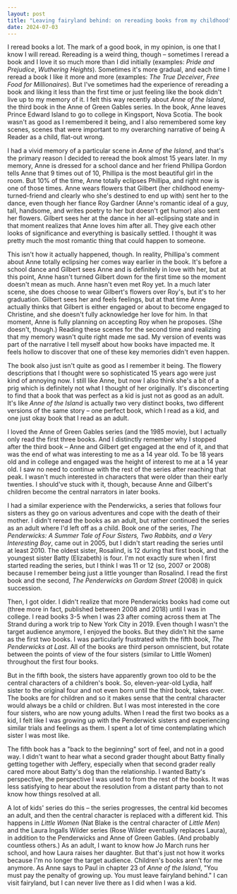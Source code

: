 ```yaml
---
layout: post
title: "Leaving fairyland behind: on rereading books from my childhood"
date: 2024-07-03
---
```


I reread books a lot. The mark of a good book, in my opinion, is one that I know I will reread. Rereading is a weird thing, though – sometimes I reread a book and I love it so much more than I did initially (examples: *Pride and Prejudice*, *Wuthering Heights*). Sometimes it's more gradual, and each time I reread a book I like it more and more (examples: *The True Deceiver*, *Free Food for Millionaires*). But I've sometimes had the experience of rereading a book and liking it less than the first time or just feeling like the book didn't live up to my memory of it. I felt this way recently about *Anne of the Island*, the third book in the Anne of Green Gables series. In the book, Anne leaves Prince Edward Island to go to college in Kingsport, Nova Scotia.  The book wasn't as good as I remembered it being, and I also remembered some key scenes, scenes that were important to my overarching narrative of being A Reader as a child, flat-out wrong. 

I had a vivid memory of a particular scene in *Anne of the Island*, and that's the primary reason I decided to reread the book almost 15 years later. In my memory, Anne is dressed for a school dance and her friend Phillipa Gordon tells Anne that 9 times out of 10, Phillipa is the most beautiful girl in the room. But 10% of the time, Anne totally eclipses Phillipa, and right now is one of those times. Anne wears flowers that Gilbert (her childhood enemy-turned-friend and clearly who she's destined to end up with) sent her to the dance, even though her fiance Roy Gardner (Anne's romantic ideal of a guy, tall, handsome, and writes poetry to her but doesn't get humor) also sent her flowers. Gilbert sees her at the dance in her all-eclipsing state and in that moment realizes that Anne loves him after all. They give each other looks of significance and everything is basically settled. I thought it was pretty much the most romantic thing that could happen to someone. 

This isn't how it actually happened, though. In reality, Phillipa's comment about Anne totally eclipsing her comes way earlier in the book. It's before a school dance and Gilbert sees Anne and is definitely in love with her, but at this point, Anne hasn't turned Gilbert down for the first time so the moment doesn't mean as much. Anne hasn't even met Roy yet. In a much later scene, she does choose to wear Gilbert's flowers over Roy's, but it's to her graduation. Gilbert sees her and feels feelings, but at that time Anne actually thinks that Gilbert is either engaged or about to become engaged to Christine, and she doesn't fully acknowledge her love for him. In that moment, Anne is fully planning on accepting Roy when he proposes. (She doesn't, though.) Reading these scenes for the second time and realizing that my memory wasn't quite right made me sad. My version of events was part of the narrative I tell myself about how books have impacted me. It feels hollow to discover that one of these key memories didn't even happen. 

The book also just isn't quite as good as I remember it being. The flowery descriptions that I thought were so sophisticated 15 years ago were just kind of annoying now. I still like Anne, but now I also think she's a bit of a prig which is definitely not what I thought of her originally. It's disconcerting to find that a book that was perfect as a kid is just not as good as an adult. It's like *Anne of the Island* is actually two very distinct books, two different versions of the same story – one perfect book, which I read as a kid, and one just okay book that I read as an adult. 

I loved the Anne of Green Gables series (and the 1985 movie), but I actually only read the first three books. And I distinctly remember why I stopped after the third book – Anne and Gilbert get engaged at the end of it, and that was the end of what was interesting to me as a 14 year old. To be 18 years old and in college and engaged was the height of interest to me at a 14 year old. I saw no need to continue with the rest of the series after reaching that peak. I wasn't much interested in characters that were older than their early twenties. I should've stuck with it, though, because Anne and Gilbert's children become the central narrators in later books. 

I had a similar experience with the Penderwicks, a series that follows four sisters as they go on various adventures and cope with the death of their mother. I didn't reread the books as an adult, but rather continued the series as an adult where I'd left off as a child. Book one of the series, *The Penderwicks: A Summer Tale of Four Sisters, Two Rabbits, and a Very Interesting Boy*, came out in 2005, but I didn't start reading the series until at least 2010. The oldest sister, Rosalind, is 12 during that first book, and the youngest sister Batty (Elizabeth) is four. I'm not exactly sure when I first started reading the series, but I think I was 11 or 12 (so, 2007 or 2008) because I remember being just a little younger than Rosalind. I read the first book and the second, *The Penderwicks on Gardam Street* (2008) in quick succession. 

Then, I got older. I didn't realize that more Penderwicks books had come out (three more in fact, published between 2008 and 2018) until I was in college. I read books 3-5 when I was 23 after coming across them at The Strand during a work trip to New York City in 2019. Even though I wasn't the target audience anymore, I enjoyed the books. But they didn't hit the same as the first two books. I was particularly frustrated with the fifth book, *The Penderwicks at Last*. All of the books are third person omniscient, but rotate between the points of view of the four sisters (similar to Little Women) throughout the first four books. 

But in the fifth book, the sisters have apparently grown too old to be the central characters of a children's book. So, eleven-year-old Lydia, half sister to the original four and not even born until the third book, takes over. The books are for children and so it makes sense that the central character would always be a child or children. But I was most interested in the core four sisters, who are now young adults. When I read the first two books as a kid, I felt like I was growing up with the Penderwick sisters and experiencing similar trials and feelings as them. I spent a lot of time contemplating which sister I was most like. 

The fifth book has a "back to the beginning" sort of feel, and not in a good way. I didn't want to hear what a second grader thought about Batty finally getting together with Jeffery, especially when that second grader really cared more about Batty's dog than the relationship. I wanted Batty's perspective, the perspective I was used to from the rest of the books. It was less satisfying to hear about the resolution from a distant party than to not know how things resolved at all. 

A lot of kids' series do this – the series progresses, the central kid becomes an adult, and then the central character is replaced with a different kid. This happens in *Little Women* (Nat Blake is the central character of *Little Men*) and the Laura Ingalls Wilder series (Rose Wilder eventually replaces Laura), in addition to the Penderwicks and Anne of Green Gables. (And probably countless others.) As an adult, I want to know how Jo March runs her school, and how Laura raises her daughter. But that's just not how it works because I'm no longer the target audience. Children's books aren't for me anymore. As Anne says to Paul in chapter 23 of *Anne of the Island*, "You must pay the penalty of growing up. You must leave fairyland behind." I can visit fairyland, but I can never live there as I did when I was a kid.
